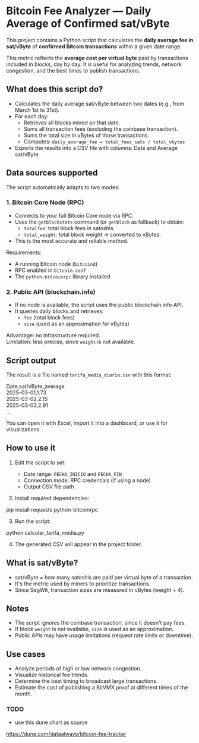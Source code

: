 # Bitcoin Fee Analyzer — Daily Average of Confirmed sat/vByte

This project contains a Python script that calculates the **daily average fee in sat/vByte** of **confirmed Bitcoin transactions** within a given date range.

This metric reflects the **average cost per virtual byte** paid by transactions included in blocks, day by day. It is useful for analyzing trends, network congestion, and the best times to publish transactions.

## What does this script do?

- Calculates the daily average sat/vByte between two dates (e.g., from March 1st to 31st).
- For each day:
  - Retrieves all blocks mined on that date.
  - Sums all transaction fees (excluding the coinbase transaction).
  - Sums the total size in vBytes of those transactions.
  - Computes: `daily_average_fee = total_fees_sats / total_vbytes`
- Exports the results into a CSV file with columns: Date and Average sat/vByte

## Data sources supported

The script automatically adapts to two modes:

### 1. Bitcoin Core Node (RPC)

- Connects to your full Bitcoin Core node via RPC.
- Uses the `getblockstats` command (or `getblock` as fallback) to obtain:
  - `totalfee`: total block fees in satoshis.
  - `total_weight`: total block weight → converted to vBytes.
- This is the most accurate and reliable method.

Requirements:

- A running Bitcoin node (`bitcoind`)
- RPC enabled in `bitcoin.conf`
- The `python-bitcoinrpc` library installed

### 2. Public API (blockchain.info)

- If no node is available, the script uses the public blockchain.info API.
- It queries daily blocks and retrieves:
  - `fee` (total block fees)
  - `size` (used as an approximation for vBytes)

Advantage: no infrastructure required.  
Limitation: less precise, since `weight` is not available.

## Script output

The result is a file named `tarifa_media_diaria.csv` with this format:

Date,sat/vByte_average  
2025-03-01,1.73  
2025-03-02,2.15  
2025-03-03,2.91  
...

You can open it with Excel, import it into a dashboard, or use it for visualizations.

## How to use it

1. Edit the script to set:
   - Date range: `FECHA_INICIO` and `FECHA_FIN`
   - Connection mode: RPC credentials (if using a node)
   - Output CSV file path

2. Install required dependencies:

pip install requests python-bitcoinrpc

3. Run the script:

python calcular_tarifa_media.py

4. The generated CSV will appear in the project folder.

## What is sat/vByte?

- sat/vByte = how many satoshis are paid per virtual byte of a transaction.
- It's the metric used by miners to prioritize transactions.
- Since SegWit, transaction sizes are measured in vBytes (weight ÷ 4).

## Notes

- The script ignores the coinbase transaction, since it doesn't pay fees.
- If block `weight` is not available, `size` is used as an approximation.
- Public APIs may have usage limitations (request rate limits or downtime).

## Use cases

- Analyze periods of high or low network congestion.
- Visualize historical fee trends.
- Determine the best timing to broadcast large transactions.
- Estimate the cost of publishing a BitVMX proof at different times of the month.

### TODO

- use this dune chart as source

<https://dune.com/dataalways/bitcoin-fee-tracker>
